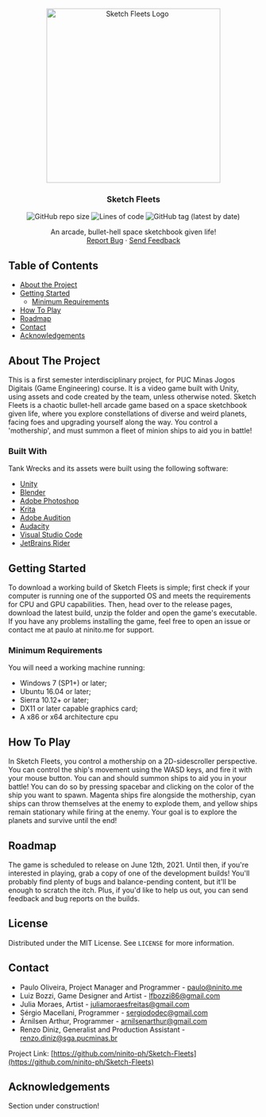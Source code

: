 <!--
*** Thanks for checking out this README Template. If you have a suggestion that would
*** make this better, please fork the repo and create a pull request or simply open
*** an issue with the tag "enhancement".
*** Thanks again! Now go create something AMAZING! :D
-->





<!-- PROJECT SHIELDS -->
<!--
*** I'm using markdown "reference style" links for readability.
*** Reference links are enclosed in brackets [ ] instead of parentheses ( ).
*** See the bottom of this document for the declaration of the reference variables
*** for contributors-url, forks-url, etc. This is an optional, concise syntax you may use.
*** https://www.markdownguide.org/basic-syntax/#reference-style-links
-->




<!-- PROJECT LOGO -->
<br />
<p align="center">
  <a href="https://github.com/ninito-ph/Tank-Wrecks/blob/master/README.md">
    <img src="https://imgur.com/J02dVnU.png" alt="Sketch Fleets Logo" width="350" height="350">
  </a>
 
<h3 align="center">Sketch Fleets</h3>
  <p align="center">
  <img alt="GitHub repo size" src="https://img.shields.io/github/repo-size/ninito-ph/Sketch-Fleets">
  <img alt="Lines of code" src="https://img.shields.io/tokei/lines/github/ninito-ph/Sketch-Fleets">
  <img alt="GitHub tag (latest by date)" src="https://img.shields.io/github/v/tag/ninito-ph/Sketch-Fleets?label=version">
  <br />
    </p>
  </p>
  
  <p align="center">
    An arcade, bullet-hell space sketchbook given life!
    <br />
    <a href="https://github.com/ninito-ph/Sketch-Fleets/issues">Report Bug</a>
    ·
    <a href="#contact">Send Feedback</a>
  </p>
</p>



<!-- TABLE OF CONTENTS -->
## Table of Contents

* [About the Project](#about-the-project)
* [Getting Started](#getting-started)
  * [Minimum Requirements](#minimum-requirements)
* [How To Play](#how-to-play)
* [Roadmap](#roadmap)
* [Contact](#contact)
* [Acknowledgements](#acknowledgements)



<!-- ABOUT THE PROJECT -->
## About The Project

This is a first semester interdisciplinary project, for PUC Minas Jogos Digitais (Game Engineering) course. It is a video game built with Unity, using assets and code created by the team, unless otherwise noted. Sketch Fleets is a chaotic bullet-hell arcade game based on a space sketchbook given life, where you explore constellations of diverse and weird planets, facing foes and upgrading yourself along the way. You control a 'mothership', and must summon a fleet of minion ships to aid you in battle!

### Built With
Tank Wrecks and its assets were built using the following software:
* [Unity](https://unity.com/)
* [Blender](https://www.blender.org/)
* [Adobe Photoshop](https://www.adobe.com/products/photoshop.html)
* [Krita](https://krita.org)
* [Adobe Audition](https://www.adobe.com/products/audition.html)
* [Audacity](https://www.audacityteam.org/)
* [Visual Studio Code](https://code.visualstudio.com/)
* [JetBrains Rider](https://www.jetbrains.com/rider/)



<!-- GETTING STARTED -->
## Getting Started

To download a working build of Sketch Fleets is simple; first check if your computer is running one of the supported OS and meets the requirements for CPU and GPU capabilities. Then, head over to the release pages, download the latest build, unzip the folder and open the game's executable. If you have any problems installing the game, feel free to open an issue or contact me at paulo at ninito.me for support.

### Minimum Requirements

You will need a working machine running:
* Windows 7 (SP1+) or later;
* Ubuntu 16.04 or later;
* Sierra 10.12+ or later;
* DX11 or later capable graphics card;
* A x86 or x64 architecture cpu

<!-- USAGE EXAMPLES -->
## How To Play

In Sketch Fleets, you control a mothership on a 2D-sidescroller perspective. You can control the ship's movement using the WASD keys, and fire it with your mouse button. You can and should summon ships to aid you in your battle! You can do so by pressing spacebar and clicking on the color of the ship you want to spawn. Magenta ships fire alongside the mothership, cyan ships can throw themselves at the enemy to explode them, and yellow ships remain stationary while firing at the enemy. Your goal is to explore the planets and survive until the end!

<!-- ROADMAP -->
## Roadmap

The game is scheduled to release on June 12th, 2021. Until then, if you're interested in playing, grab a copy of one of the development builds! You'll probably find plenty of bugs and balance-pending content, but it'll be enough to scratch the itch. Plus, if you'd like to help us out, you can send feedback and bug reports on the builds. 


<!-- LICENSE -->
## License

Distributed under the MIT License. See `LICENSE` for more information.


<!-- CONTACT -->
## Contact

* Paulo Oliveira, Project Manager and Programmer - paulo@ninito.me
* Luiz Bozzi, Game Designer and Artist - lfbozzi86@gmail.com
* Julia Moraes, Artist - juliamoraesfreitas@gmail.com
* Sérgio Macellani, Programmer - sergiododec@gmail.com
* Árnilsen Arthur, Programmer - arnilsenarthur@gmail.com
* Renzo Diniz, Generalist and Production Assistant - renzo.diniz@sga.pucminas.br

Project Link: [https://github.com/ninito-ph/Sketch-Fleets](https://github.com/ninito-ph/Sketch-Fleets)


<!-- ACKNOWLEDGEMENTS -->
## Acknowledgements

Section under construction!

